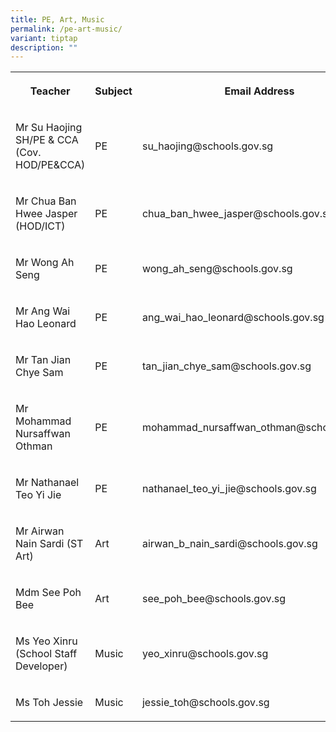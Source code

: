 ```yaml
---
title: PE, Art, Music
permalink: /pe-art-music/
variant: tiptap
description: ""
---
```

<table style="minWidth: 75px">
<colgroup>
<col>
<col>
<col>
</colgroup>
<tbody>
<tr>
<th rowspan="1" colspan="1">
<p>Teacher</p>
</th>
<th rowspan="1" colspan="1">
<p>Subject</p>
</th>
<th rowspan="1" colspan="1">
<p>Email Address</p>
</th>
</tr>
<tr>
<td rowspan="1" colspan="1">
<p>Mr Su Haojing SH/PE &amp; CCA (Cov. HOD/PE&amp;CCA)</p>
</td>
<td rowspan="1" colspan="1">
<p>PE</p>
</td>
<td rowspan="1" colspan="1">
<p>su_haojing@schools.gov.sg</p>
</td>
</tr>
<tr>
<td rowspan="1" colspan="1">
<p>Mr Chua Ban Hwee Jasper (HOD/ICT)</p>
</td>
<td rowspan="1" colspan="1">
<p>PE</p>
</td>
<td rowspan="1" colspan="1">
<p>chua_ban_hwee_jasper@schools.gov.sg</p>
</td>
</tr>
<tr>
<td rowspan="1" colspan="1">
<p>Mr Wong Ah Seng</p>
</td>
<td rowspan="1" colspan="1">
<p>PE</p>
</td>
<td rowspan="1" colspan="1">
<p>wong_ah_seng@schools.gov.sg</p>
</td>
</tr>
<tr>
<td rowspan="1" colspan="1">
<p>Mr Ang Wai Hao Leonard</p>
</td>
<td rowspan="1" colspan="1">
<p>PE</p>
</td>
<td rowspan="1" colspan="1">
<p>ang_wai_hao_leonard@schools.gov.sg</p>
</td>
</tr>
<tr>
<td rowspan="1" colspan="1">
<p>Mr Tan Jian Chye Sam</p>
</td>
<td rowspan="1" colspan="1">
<p>PE</p>
</td>
<td rowspan="1" colspan="1">
<p>tan_jian_chye_sam@schools.gov.sg</p>
</td>
</tr>
<tr>
<td rowspan="1" colspan="1">
<p>Mr Mohammad Nursaffwan Othman</p>
</td>
<td rowspan="1" colspan="1">
<p>PE</p>
</td>
<td rowspan="1" colspan="1">
<p>mohammad_nursaffwan_othman@schools.gov.sg</p>
</td>
</tr>
<tr>
<td rowspan="1" colspan="1">
<p>Mr Nathanael Teo Yi Jie</p>
</td>
<td rowspan="1" colspan="1">
<p>PE</p>
</td>
<td rowspan="1" colspan="1">
<p>nathanael_teo_yi_jie@schools.gov.sg</p>
</td>
</tr>
<tr>
<td rowspan="1" colspan="1">
<p>Mr Airwan Nain Sardi (ST Art)</p>
</td>
<td rowspan="1" colspan="1">
<p>Art</p>
</td>
<td rowspan="1" colspan="1">
<p>airwan_b_nain_sardi@schools.gov.sg</p>
</td>
</tr>
<tr>
<td rowspan="1" colspan="1">
<p>Mdm See Poh Bee</p>
</td>
<td rowspan="1" colspan="1">
<p>Art</p>
</td>
<td rowspan="1" colspan="1">
<p>see_poh_bee@schools.gov.sg</p>
</td>
</tr>
<tr>
<td rowspan="1" colspan="1">
<p>Ms Yeo Xinru (School Staff Developer)</p>
</td>
<td rowspan="1" colspan="1">
<p>Music</p>
</td>
<td rowspan="1" colspan="1">
<p>yeo_xinru@schools.gov.sg</p>
</td>
</tr>
<tr>
<td rowspan="1" colspan="1">
<p>Ms Toh Jessie</p>
</td>
<td rowspan="1" colspan="1">
<p>Music</p>
</td>
<td rowspan="1" colspan="1">
<p>jessie_toh@schools.gov.sg</p>
</td>
</tr>
</tbody>
</table>
<p></p>